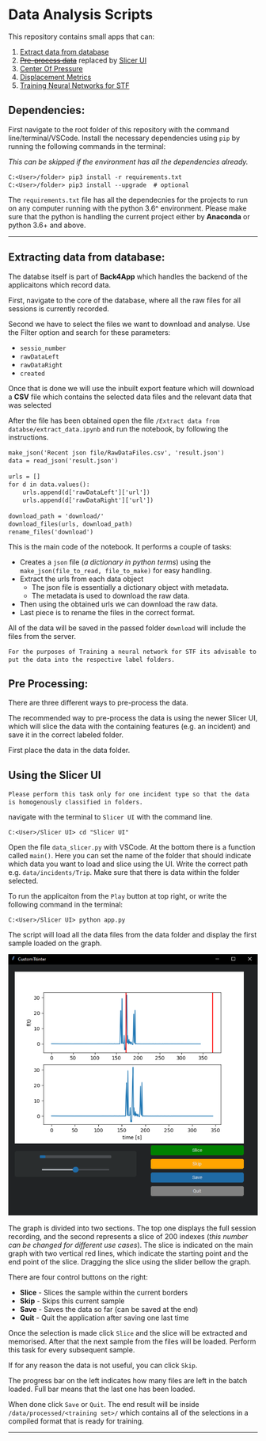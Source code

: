# Data Analysis Scripts

This repository contains small apps that can:

1. [Extract data from database]()
2. ~~[Pre-process data]()~~ replaced by [Slicer UI]()
3. [Center Of Pressure]()
4. [Displacement Metrics]()
5. [Training Neural Networks for STF]()

## Dependencies:

First navigate to the root folder of this repository with the command line/terminal/VSCode. Install the necessary dependencies using `pip` by running the following commands in the terminal:

_This can be skipped if the environment has all the dependencies already._ 
```
C:<User>/folder> pip3 install -r requirements.txt
C:<User>/folder> pip3 install --upgrade  # optional
```

The `requirements.txt` file has all the dependecnies for the projects to run on any computer running with the python 3.6^ environment. Please make sure that the python is handling the current project either by **Anaconda** or python 3.6+ and above.

---

## Extracting data from database:

The databse itself is part of **Back4App** which handles the backend of the applicaitons which record data.

First, navigate to the core of the database, where all the raw files for all sessions is currently recorded. 

Second we have to select the files we want to download and analyse. 
Use the Filter option and search for these parameters:
  - `sessio_number`
  - `rawDataLeft`
  - `rawDataRight`
  - `created`

Once that is done we will use the inbuilt export feature which will download a **CSV** file which contains the selected data files and the relevant data that was selected 

After the file has been obtained open the file `/Extract data from databse/extract_data.ipynb` and run the notebook, by following the instructions.


```
make_json('Recent json file/RawDataFiles.csv', 'result.json')
data = read_json('result.json')

urls = []
for d in data.values():
    urls.append(d['rawDataLeft']['url']) 
    urls.append(d['rawDataRight']['url'])

download_path = 'download/'
download_files(urls, download_path)
rename_files('download')
```

This is the main code of the notebook. It performs a couple of tasks:
- Creates a `json` file (_a dictionary in python terms_) using the `make_json(file_to_read, file_to_make)` for easy handling.
- Extract the urls from each data object 
  - The json file is essentially a dictionary object with metadata.
  - The metadata is used to download the raw data.
- Then using the obtained urls we can download the raw data.
- Last piece is to rename the files in the correct format.

All of the data will be saved in the passed folder `download` will include the files from the server.

    For the purposes of Training a neural network for STF its advisable to put the data into the respective label folders.


## Pre Processing:

There are three different ways to pre-process the data.

The recommended way to pre-process the data is using the newer Slicer UI, which will slice the data with the containing features (e.g. an incident) and save it in the correct labeled folder.

First place the data in the data folder. 

## Using the Slicer UI
    Please perform this task only for one incident type so that the data is homogenously classified in folders.

navigate with the terminal to `Slicer UI` with the command line.
```
C:<User>/Slicer UI> cd "Slicer UI"
```

Open the file `data_slicer.py` with VSCode. At the bottom there is a function called `main()`. Here you can set the name of the folder that should indicate which data you want to load and slice using the UI. Write the correct path e.g. `data/incidents/Trip`. Make sure that there is data within the folder selected.

To run the applicaiton from the `Play` button at top right, or write the following command in the terminal:
```
C:<User>/Slicer UI> python app.py
```
 The script will load all the data files from the data folder and display the first sample loaded on the graph.

![Alt text](Slicer%20UI/resources/Screenshot%202022-12-20%20113213.png)

The graph is divided into two sections. The top one displays the full session recording, and the second represents a slice of 200 indexes (_this number can be changed for different use cases_). The slice is indicated on the main graph with two vertical red lines, which indicate the starting point and the end point of the slice. Dragging the slice using the slider bellow the graph. 

There are four control buttons on the right:
- **Slice** - Slices the sample within the current borders
- **Skip** - Skips this current sample 
- **Save** - Saves the data so far (can be saved at the end)
- **Quit** - Quit the application after saving one last time

Once the selection is made click `Slice` and the slice will be extracted and memorised. After that the next sample from the files will be loaded. Perform this task for every subsequent sample. 

If for any reason the data is not useful, you can click `Skip`.

The progress bar on the left indicates how many files are left in the batch loaded. Full bar means that the last one has been loaded.

When done click `Save` or `Quit`. The end result will be inside `/data/processed/<training set>/` which contains all of the selections in a compiled format that is ready for training. 

---

